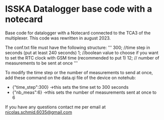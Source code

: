# ISSKA Datalogger base code with a notecard
Base code for datalogger with a Notecard connected to the TCA3 of the multiplexer. This code was rewritten in august 2023.

The conf.txt file must have the following structure:
'''
300; //time step in seconds (put at least 240 seconds)
1; //boolean value to choose if you want to set the RTC clock with GSM time (recommended to put 1)
12; // number of measurements to be sent at once
'''

To modify the time step or the number of measurements to send at once, add these command on the data.qi file of the device on notehub:

* {"time_step":300} ->this sets the time set to 300 seconds
* {"nb_meas":6} ->this sets the number of measurements sent at once to 6


If you have any questions contact me per email at nicolas.schmid.6035@gmail.com
